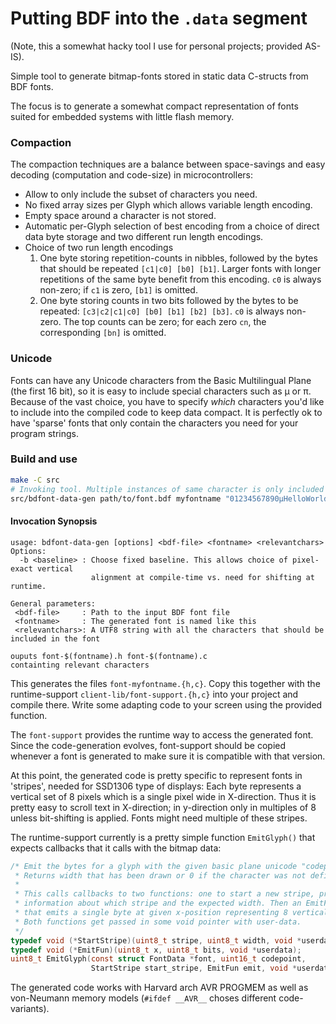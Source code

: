 Putting BDF into the `.data` segment
====================================

(Note, this a somewhat hacky tool I use for personal projects; provided AS-IS).

Simple tool to generate bitmap-fonts stored in static data C-structs
from BDF fonts.

The focus is to generate a somewhat compact representation of fonts suited
for embedded systems with little flash memory.

### Compaction

The compaction techniques are a balance between space-savings and easy
decoding (computation and code-size) in microcontrollers:

  * Allow to only include the subset of characters you need.
  * No fixed array sizes per Glyph which allows variable length encoding.
  * Empty space around a character is not stored.
  * Automatic per-Glyph selection of best encoding from a choice of direct
    data byte storage and two different run length encodings.
  * Choice of two run length encodings
    1) One byte storing repetition-counts in nibbles, followed by
       the bytes that should be repeated `[c1|c0] [b0] [b1]`.
       Larger fonts with longer repetitions of the same byte benefit from
       this encoding. `c0` is always non-zero; if `c1` is zero, `[b1]` is
       omitted.
    2) One byte storing counts in two bits followed by the bytes to
       be repeated: `[c3|c2|c1|c0] [b0] [b1] [b2] [b3]`.
       `c0` is always non-zero. The top counts can be zero; for each
       zero `cn`, the corresponding `[bn]` is omitted.

### Unicode

Fonts can have any Unicode characters from the Basic Multilingual Plane (the
first 16 bit), so it is easy to include special characters such as μ or π.
Because of the vast choice, you have to specify _which_ characters you'd like
to include into the compiled code to keep data compact. It is perfectly
ok to have 'sparse' fonts that only contain the characters you need for
your program strings.

### Build and use
```bash
make -C src
# Invoking tool. Multiple instances of same character is only included once.
src/bdfont-data-gen path/to/font.bdf myfontname "01234567890μHelloWorld"
```

#### Invocation Synopsis
```
usage: bdfont-data-gen [options] <bdf-file> <fontname> <relevantchars>
Options:
  -b <baseline> : Choose fixed baseline. This allows choice of pixel-exact vertical
                  alignment at compile-time vs. need for shifting at runtime.

General parameters:
 <bdf-file>     : Path to the input BDF font file
 <fontname>     : The generated font is named like this
 <relevantchars>: A UTF8 string with all the characters that should be included in the font

ouputs font-$(fontname).h font-$(fontname).c
containting relevant characters
```

This generates the files `font-myfontname.{h,c}`. Copy this together with
the runtime-support `client-lib/font-support.{h,c}` into your project and
compile there. Write some adapting code to your screen using the provided
function.

The `font-support` provides the runtime way to access the generated font.
Since the code-generation evolves, font-support should be copied whenever
a font is generated to make sure it is compatible with that version.

At this point, the generated code is pretty specific to represent fonts in
'stripes', needed for SSD1306 type of displays: Each byte represents a vertical
set of 8 pixels which is a single pixel wide in X-direction. Thus it is pretty
easy to scroll text in X-direction; in y-direction only in
multiples of 8 unless bit-shifting is applied.
Fonts might need multiple of these stripes.

The runtime-support currently is a pretty simple function `EmitGlyph()` that
expects callbacks that it calls with the bitmap data:

```c
/* Emit the bytes for a glyph with the given basic plane unicode "codepoint"
 * Returns width that has been drawn or 0 if the character was not defined.
 *
 * This calls callbacks to two functions: one to start a new stripe, providing
 * information about which stripe and the expected width. Then an EmitFun() call
 * that emits a single byte at given x-position representing 8 vertical pixels.
 * Both functions get passed in some void pointer with user-data.
 */
typedef void (*StartStripe)(uint8_t stripe, uint8_t width, void *userdata);
typedef void (*EmitFun)(uint8_t x, uint8_t bits, void *userdata);
uint8_t EmitGlyph(const struct FontData *font, uint16_t codepoint,
                  StartStripe start_stripe, EmitFun emit, void *userdata);
```

The generated code works with Harvard arch AVR PROGMEM as well as von-Neumann
memory models (`#ifdef __AVR__` choses different code-variants).